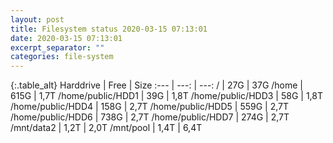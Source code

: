 ```yaml
---
layout: post
title: Filesystem status 2020-03-15 07:13:01
date: 2020-03-15 07:13:01
excerpt_separator: ""
categories: file-system
---
```

{:.table_alt}
Harddrive | Free | Size
:--- | ---: | ---:
/ | 27G | 37G
/home | 615G | 1,7T
/home/public/HDD1 | 39G | 1,8T
/home/public/HDD3 | 58G | 1,8T
/home/public/HDD4 | 158G | 2,7T
/home/public/HDD5 | 559G | 2,7T
/home/public/HDD6 | 738G | 2,7T
/home/public/HDD7 | 274G | 2,7T
/mnt/data2 | 1,2T | 2,0T
/mnt/pool | 1,4T | 6,4T

